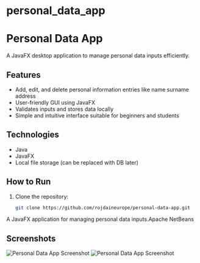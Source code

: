 # personal_data_app
# Personal Data App
A JavaFX desktop application to manage personal data inputs efficiently.

## Features
- Add, edit, and delete personal information entries like name surname address
- User-friendly GUI using JavaFX
- Validates inputs and stores data locally
- Simple and intuitive interface suitable for beginners and students

## Technologies
- Java
- JavaFX
- Local file storage (can be replaced with DB later)

## How to Run
1. Clone the repository:
   ```bash
   git clone https://github.com/rojdaineurope/personal-data-app.git

A JavaFX application for managing personal data inputs.Apache NetBeans

## Screenshots
![Personal Data App Screenshot](screenshot1.png)
![Personal Data App Screenshot](screenshot1.png)
